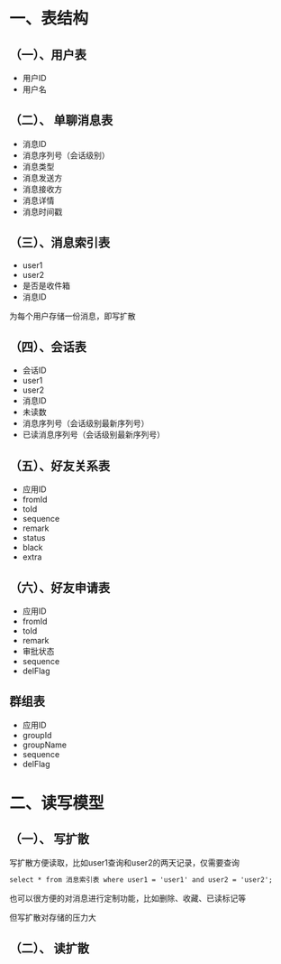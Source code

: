 # 一、表结构

## （一）、用户表

- 用户ID
- 用户名

## （二）、 单聊消息表

- 消息ID
- 消息序列号（会话级别）
- 消息类型
- 消息发送方
- 消息接收方
- 消息详情
- 消息时间戳

## （三）、消息索引表

- user1
- user2
- 是否是收件箱
- 消息ID

为每个用户存储一份消息，即写扩散

## （四）、会话表

- 会话ID
- user1
- user2
- 消息ID
- 未读数
- 消息序列号（会话级别最新序列号）
- 已读消息序列号（会话级别最新序列号）

## （五）、好友关系表

- 应用ID
- fromId
- toId
- sequence
- remark
- status
- black
- extra

## （六）、好友申请表

- 应用ID
- fromId
- toId
- remark
- 审批状态
- sequence
- delFlag

## 群组表

- 应用ID
- groupId
- groupName
- sequence
- delFlag


# 二、读写模型

## （一）、 写扩散

写扩散方便读取，比如user1查询和user2的两天记录，仅需要查询

```dtd
select * from 消息索引表 where user1 = 'user1' and user2 = 'user2';
```

也可以很方便的对消息进行定制功能，比如删除、收藏、已读标记等

但写扩散对存储的压力大

## （二）、 读扩散

